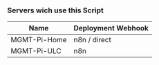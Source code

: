 ### Servers wich use this Script

| Name | Deployment Webhook |
| --- | --- |
| MGMT-Pi-Home | n8n / direct |
| MGMT-Pi-ULC | n8n |
